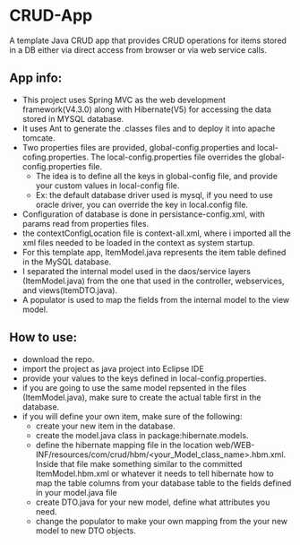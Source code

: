 # CRUD-App
A template Java CRUD app that provides CRUD operations for items stored in a DB either via direct access from browser or via web service calls.

## App info:
- This project uses Spring MVC as the web development framework(V4.3.0) along with Hibernate(V5) for accessing the data stored in MYSQL database.
- It uses Ant to generate the .classes files and to deploy it into apache tomcate.
- Two properties files are provided, global-config.properties and local-cofing.properties. The local-config.properties file overrides the global-config.properties file.
  - The idea is to define all the keys in global-config file, and provide your custom values in local-config file.
  - Ex: the default database driver used is mysql, if you need to use oracle driver, you can override the key in local.config file.
- Configuration of database is done in persistance-config.xml, with params read from properties files.
- the contextConfigLocation file  is context-all.xml, where i imported all the xml files needed to be loaded in the context as system startup.
- For this template app, ItemModel.java represents the item table defined in the MySQL database.
- I separated the internal model used in the daos/service layers (ItemModel.java) from the one that used in the controller, webservices, and views(ItemDTO.java).
- A populator is used to map the fields from the internal model to the view model.

## How to use:
- download the repo.
- import the project as java project into Eclipse IDE
- provide your values to the keys defined in local-config.properties.
- if you are going to use the same model repsented in the files (ItemModel.java), make sure to create the actual table first in the database.
- if you will define your own item, make sure of the following:
  * create your new item in the database.
  * create the model.java class in package:hibernate.models.
  * define the hibernate mapping file in the location web/WEB-INF/resources/com/crud/hbm/<your_Model_class_name>.hbm.xml. Inside that file make something similar to the committed ItemModel.hbm.xml or whatever it needs to tell hibernate how to map the table columns from your database table to the fields defined in your model.java file
  * create DTO.java for your new model, define what attributes you need.
  * change the populator to make your own mapping from the your new model to new DTO objects.
